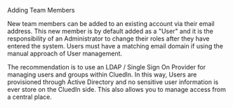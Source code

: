 Adding Team Members

New team members can be added to an existing account via their email address. This new member is by default added as a "User" and it is the responsibility of an Administrator to change their roles after they have entered the system. Users must have a matching email domain if using the manual approach of User management.

The recommendation is to use an LDAP / Single Sign On Provider for managing users and groups within CluedIn. In this way, Users are provisioned through Active Directory and no sensitive user information is ever store on the CluedIn side. This also allows you to manage access from a central place. 

